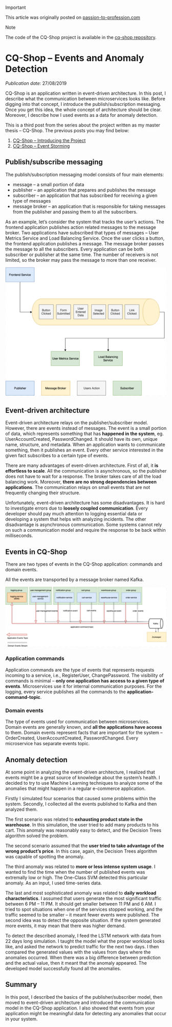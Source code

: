 > [!IMPORTANT]
> This article was originally posted on [passion-to-profession.com](https://web.archive.org/web/20220809161453/https://passion-to-profession.com/2019/08/27/cq-shop-events-and-anomaly-detection/)

> [!NOTE]
> The code of the CQ-Shop project is available in the [cq-shop repository](https://github.com/mateuszbrycki/cq-shop).

# CQ-Shop – Events and Anomaly Detection
*Publication date:* 27/08/2019

CQ-Shop is an application written in event-driven architecture. In this post, I describe what the communication between microservices looks like. Before digging into that concept, I introduce the publish/subscription messaging. Once you get this idea, the whole concept of architecture should be clear. Moreover, I describe how I used events as a data for anomaly detection.

This is a third post from the series about the project written as my master thesis – CQ-Shop. The previous posts you may find below:
1. [CQ-Shop – Introducing the Project](./20181010-cq-shop-introducing-the-project.md)
1. [CQ-Shop – Event Storming](./20190214-cq-shop-event-storming.md)

## Publish/subscribe messaging
The publish/subscription messaging model consists of four main elements:

* message – a small portion of data
* publisher – an application that prepares and publishes the message
* subscriber – an application that has subscribed for receiving a given type of messages
* message broker – an application that is responsible for taking messages from the publisher and passing them to all the subscribers.

As an example, let’s consider the system that tracks the user’s actions. The frontend application publishes action related messages to the message broker. Two applications have subscribed that types of messages – User Metrics Service and Load Balancing Service. Once the user clicks a button, the frontend application publishes a message. The message broker passes the message to all the subscribers. Every application can be both subscriber or publisher at the same time. The number of receivers is not limited, so the broker may pass the message to more than one receiver.

![Messaging Archiecture](./img/messaging-architecture.png)

## Event-driven architecture
Event-driven architecture relays on the publisher/subscriber model. However, there are events instead of messages. The event is a small portion of data, which represents something that has **happened in the system**, eg. UserAccountCreated, PasswordChanged. It should have its own, unique name, structure, and metadata. When an application wants to communicate something, then it publishes an event. Every other service interested in the given fact subscribes to a certain type of events.

There are many advantages of event-driven architecture. First of all, it **is effortless to scale**. All the communication is asynchronous, so the publisher does not have to wait for a response. The broker takes care of all the load balancing work. Moreover, **there are no strong dependencies between applications**. The communication relays on small events that are not frequently changing their structure.

Unfortunately, event-driven architecture has some disadvantages. It is hard to investigate errors due to **loosely coupled communication**. Every developer should pay much attention to logging essential data or developing a system that helps with analyzing incidents. The other disadvantage is asynchronous communication. Some systems cannot rely on such a communication model and require the response to be back within milliseconds.

## Events in CQ-Shop
There are two types of events in the CQ-Shop application: commands and domain events.

All the events are transported by a message broker named Kafka.

![CQ-Shop Events](./img/cq-shop-events.png)

### Application commands
Application commands are the type of events that represents requests incoming to a service, i.e., RegisterUser, ChangePassword. The visibility of commands is minimal – **only one application has access to a given type of events**. Microservices use it for internal communication purposes. For the logging, every service publishes all the commands to the **application-command-topic**.

### Domain events
The type of events used for communication between microservices. Domain events are generally known, and **all the applications have access** to them. Domain events represent facts that are important for the system – OrderCreated, UserAccountCreated, PasswordChanged. Every microservice has separate events topic.

## Anomaly detection
At some point in analyzing the event-driven architecture, I realized that events might be a great source of knowledge about the system’s health. I decided to try to use Machine Learning techniques to analyze some of the anomalies that might happen in a regular e-commerce application.

Firstly I simulated four scenarios that caused some problems within the system. Secondly, I collected all the events published to Kafka and then analyzed them.

The first scenario was related to **exhausting product state in the warehouse**. In this simulation, the user tried to add many products to his cart. This anomaly was reasonably easy to detect, and the Decision Trees algorithm solved the problem.

The second scenario assumed that the **user tried to take advantage of the wrong product’s price**. In this case, again, the Decision Trees algorithm was capable of spotting the anomaly.

The third anomaly was related to **more or less intense system usage**. I wanted to find the time when the number of published events was extremally low or high. The One-Class SVM detected this particular anomaly. As an input, I used time-series data.

The last and most sophisticated anomaly was related to **daily workload characteristics**. I assumed that users generate the most significant traffic between 6 PM – 11 PM. It should get smaller between 11 PM and 6 AM. I tried to spot situations when one of the services stopped working, and the traffic seemed to be smaller – it meant fewer events were published. The second idea was to detect the opposite situation. If the system generated more events, it may mean that there was higher demand.

To detect the described anomaly, I feed the LSTM network with data from 22 days long simulation. I taught the model what the proper workload looks like, and asked the network to predict traffic for the next two days. I then compared the generated values with the values from days where the anomalies occurred. When there was a big difference between prediction and the actual value, then it meant that the anomaly appeared. The developed model successfully found all the anomalies.

## Summary
In this post, I described the basics of the publisher/subscriber model, then moved to event-driven architecture and introduced the communication model in the CQ-Shop application. I also showed that events from your application might be meaningful data for detecting any anomalies that occur in your system.